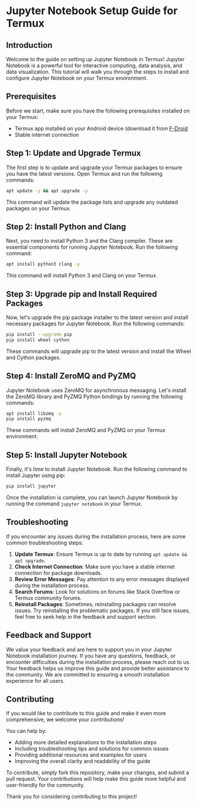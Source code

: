 # Jupyter Notebook Setup Guide for Termux
## Introduction
Welcome to the guide on setting up Jupyter Notebook in Termux!
Jupyter Notebook is a powerful tool for interactive computing, data analysis, and data visualization.
This tutorial will walk you through the steps to install and configure Jupyter Notebook on your Termux environment.

## Prerequisites
Before we start, make sure you have the following prerequisites installed on your Termux:
- Termux app installed on your Android device (download it from [F-Droid](https://f-droid.org/en/packages/com.termux/)
- Stable internet connection

## Step 1: Update and Upgrade Termux
The first step is to update and upgrade your Termux packages to ensure you have the latest versions.
Open Termux and run the following commands:
```bash
apt update -y && apt upgrade -y
```
This command will update the package lists and upgrade any outdated packages on your Termux.

## Step 2: Install Python and Clang
Next, you need to install Python 3 and the Clang compiler.
These are essential components for running Jupyter Notebook.
Run the following command:
```bash
apt install python3 clang -y
```
This command will install Python 3 and Clang on your Termux.

## Step 3: Upgrade pip and Install Required Packages
Now, let's upgrade the pip package installer to the latest version and install necessary packages for Jupyter Notebook. 
Run the following commands:
```bash
pip install --upgrade pip
pip install wheel cython
```
These commands will upgrade pip to the latest version and install the Wheel and Cython packages.

## Step 4: Install ZeroMQ and PyZMQ
Jupyter Notebook uses ZeroMQ for asynchronous messaging. 
Let's install the ZeroMQ library and PyZMQ Python bindings by running the following commands:
```bash
apt install libzmq -y
pip install pyzmq
```
These commands will install ZeroMQ and PyZMQ on your Termux environment.

## Step 5: Install Jupyter Notebook
Finally, it's time to install Jupyter Notebook. Run the following command to install Jupyter using pip:
```bash
pip install jupyter
```

Once the installation is complete, you can launch Jupyter Notebook by running the command `jupyter notebook` in your Termux.

## Troubleshooting
If you encounter any issues during the installation process, here are some common troubleshooting steps:
1. **Update Termux**: Ensure Termux is up to date by running `apt update && apt upgrade`.
2. **Check Internet Connection**: Make sure you have a stable internet connection for package downloads.
3. **Review Error Messages**: Pay attention to any error messages displayed during the installation process.
4. **Search Forums**: Look for solutions on forums like Stack Overflow or Termux community forums.
5. **Reinstall Packages**: Sometimes, reinstalling packages can resolve issues. Try reinstalling the problematic packages.
If you still face issues, feel free to seek help in the feedback and support section.

## Feedback and Support
We value your feedback and are here to support you in your Jupyter Notebook installation journey. 
If you have any questions, feedback, or encounter difficulties during the installation process, please reach out to us. 
Your feedback helps us improve this guide and provide better assistance to the community.
We are committed to ensuring a smooth installation experience for all users.

## Contributing
If you would like to contribute to this guide and make it even more comprehensive, we welcome your contributions!

You can help by:
- Adding more detailed explanations to the installation steps
- Including troubleshooting tips and solutions for common issues
- Providing additional resources and examples for users
- Improving the overall clarity and readability of the guide

To contribute, simply fork this repository, make your changes, and submit a pull request.
Your contributions will help make this guide more helpful and user-friendly for the community.

Thank you for considering contributing to this project!

